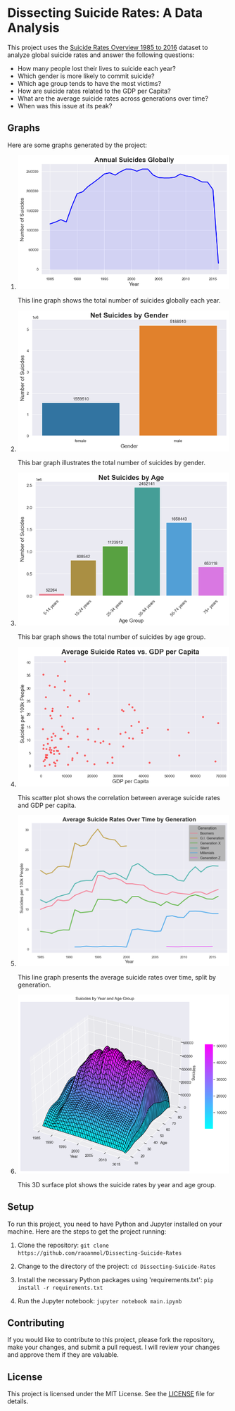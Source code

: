 # Dissecting Suicide Rates: A Data Analysis

This project uses the [Suicide Rates Overview 1985 to 2016](https://www.kaggle.com/russellyates88/suicide-rates-overview-1985-to-2016) dataset to analyze global suicide rates and answer the following questions:

- How many people lost their lives to suicide each year?
- Which gender is more likely to commit suicide?
- Which age group tends to have the most victims?
- How are suicide rates related to the GDP per Capita?
- What are the average suicide rates across generations over time?
- When was this issue at its peak?

## Graphs

Here are some graphs generated by the project:
1. ![Annual Suicides Globally](./graphs/suicides_over_time.png)
   
   This line graph shows the total number of suicides globally each year.

2. ![Net Suicides by Gender](./graphs/suicides_by_gender.png)

   This bar graph illustrates the total number of suicides by gender.

3. ![Net Suicides by Age](./graphs/suicides_by_age.png)

   This bar graph shows the total number of suicides by age group.

4. ![Average Suicide Rates vs. GDP per Capita](./graphs/suicides_vs_gdp.png)

   This scatter plot shows the correlation between average suicide rates and GDP per capita.

5. ![Average Suicide Rates Over Time by Generation](./graphs/suicides_over_time_generation.png)

   This line graph presents the average suicide rates over time, split by generation.

6. ![Suicides by Year and Age Group](./graphs/suicides_by_year_and_age.png)

   This 3D surface plot shows the suicide rates by year and age group.

## Setup

To run this project, you need to have Python and Jupyter installed on your machine. Here are the steps to get the project running:

1. Clone the repository:
   `git clone https://github.com/raoanmol/Dissecting-Suicide-Rates`
   
2. Change to the directory of the project:
   `cd Dissecting-Suicide-Rates`

3. Install the necessary Python packages using 'requirements.txt':
   `pip install -r requirements.txt`

4. Run the Jupyter notebook:
   `jupyter notebook main.ipynb`

## Contributing

If you would like to contribute to this project, please fork the repository, make your changes, and submit a pull request. I will review your changes and approve them if they are valuable.

## License

This project is licensed under the MIT License. See the [LICENSE](./LICENSE) file for details.